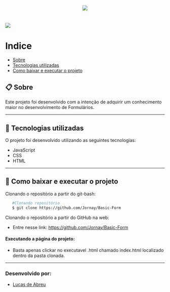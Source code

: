 <h1 align="center">
    <img src="https://ik.imagekit.io/5u2wv9qbcb/1-read_CsBKAZZgI.png">
</h1>
<h1>
    <img align="center" src="https://ik.imagekit.io/5u2wv9qbcb/2-read_H12Dk9PmCN.png">
</h1>

# Indice
- [Sobre](#-sobre)
- [Tecnologias utilizadas](#-tecnologias-utilizadas)
- [Como baixar e executar o projeto](#-como-baixar-e-executar-o-projeto)



## 📋 **Sobre**

Este projeto foi desenvolvido com a intenção de adquirir um conhecimento maior no desenvolvimento de Formulários.

---

## 🔬 Tecnologias utilizadas 

O projeto foi desenvolvido utilizando as seguintes tecnologias:

- JavaScript
- CSS
- HTML
---
## 💾 Como baixar e executar o projeto

Clonando o repositório a partir do git-bash:
 ```bash
    #Clonando repositório
    $ git clone https://github.com/Jornay/Basic-Form
 ```

Clonando o repositório a partir do GitHub na web:

- Entre nesse link: https://github.com/Jornay/Basic-Form

#### Executando a página do projeto:
- Basta apenas clickar no executavel .html chamado index.html localizado dentro da pasta clonada.
---

### Desenvolvido por:
- [Lucas de Abreu](https://github.com/Jornay) 


